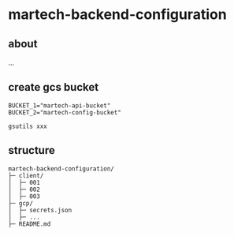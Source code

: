 # martech-backend-configuration

## about
...

## create gcs bucket
```
BUCKET_1="martech-api-bucket"
BUCKET_2="martech-config-bucket"

gsutils xxx
```



## structure
```
martech-backend-configuration/
├─ client/
│  ├─ 001
│  ├─ 002
│  ├─ 003
├─ gcp/
│  ├─ secrets.json
│  ├─ ...
├─ README.md
```
